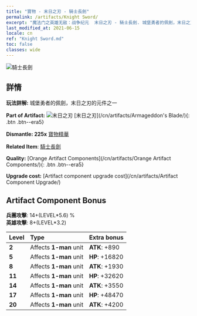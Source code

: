 ```yaml
---
title: "寶物 - 末日之刃 - 騎士長劍"
permalink: /artifacts/Knight Sword/
excerpt: "魔法门之英雄无敌：战争纪元  末日之刃 - 騎士長劍. 城堡勇者的佩劍，末日之刃的元件之一"
last_modified_at: 2021-06-15
locale: cn
ref: "Knight Sword.md"
toc: false
classes: wide
---
```


 ![騎士長劍](/images/t/artifact_40441.png)



## 詳情

 **玩法詳解:** 城堡勇者的佩劍，末日之刃的元件之一

 **Part of Artifact:** ![末日之刃](/images/t/icon_artifact_44.png) [末日之刃](/cn/artifacts/Armageddon's Blade/){: .btn .btn--era5}

 **Dismantle: 225x** [寶物精華](/cn/Items/con_905/)

 **Related Item**: [騎士長劍](/cn/Items/art_166/)

 **Quality:** [Orange Artifact Components](/cn/artifacts/Orange Artifact Components/){: .btn .btn--era5}

 **Upgrade cost:** [Artifact component upgrade cost](/cn/artifacts/Artifact Component Upgrade/)

## Artifact Component Bonus

  **兵團攻擊**: 14+(LEVEL\*5.6) %<br/>**英雄攻擊**: 8+(LEVEL\*3.2)

  |  Level  | Type |    Extra bonus  | 
  |:--------|:-----|:----------------| 
  | **2** | Affects **1-man** unit | **ATK**: +890 | 
  | **5** | Affects **1-man** unit | **HP**: +16820 | 
  | **8** | Affects **1-man** unit | **ATK**: +1930 | 
  | **11** | Affects **1-man** unit | **HP**: +32620 | 
  | **14** | Affects **1-man** unit | **ATK**: +3550 | 
  | **17** | Affects **1-man** unit | **HP**: +48470 | 
  | **20** | Affects **1-man** unit | **ATK**: +4200 | 
